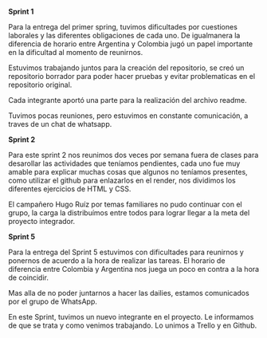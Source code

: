 **Sprint 1**
<p >

Para la entrega del primer spring, tuvimos dificultades por cuestiones laborales y las diferentes obligaciones de cada uno. De igualmanera la diferencia de horario entre Argentina y Colombia jugó un papel importante en la dificultad al momento de reunirnos.
<p>
Estuvimos trabajando juntos para la creación del repositorio, se creó un repositorio borrador para poder hacer pruebas y evitar problematicas en el repositorio original. 
<p>
Cada integrante aportó una parte para la realización del archivo readme. 
<p>
Tuvimos pocas reuniones, pero estuvimos en constante comunicación, a traves de un chat de whatsapp. 

<p>
<p>

**Sprint 2**

<p>
Para este sprint 2 nos reunimos dos veces por semana fuera de clases para desarollar las actividades que teníamos pendientes, cada uno fue muy amable para explicar muchas cosas que algunos no teníamos presentes, como utilizar el github para enlazarlos en el render, nos dividimos los diferentes ejercicios de HTML y CSS.
<p>
El campañero Hugo Ruíz por temas familiares no pudo continuar con el grupo, la carga la distribuímos entre todos para lograr llegar a la meta del proyecto integrador.
<p> 


**Sprint 5**

<p>
Para la entrega del Sprint 5 estuvimos con dificultades para reunirnos y ponernos de acuerdo a la hora de realizar las tareas. El horario de diferencia entre Colombia y Argentina nos juega un poco en contra a la hora de coincidir.
<p>
Mas alla de no poder juntarnos a hacer las dailies, estamos comunicados por el grupo de WhatsApp.
<p>
En este Sprint, tuvimos un nuevo integrante en el proyecto. Le informamos de que se trata y como venimos trabajando. Lo unimos a Trello y en Github.

